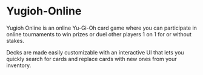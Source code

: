 Yugioh-Online
=============

Yugioh Online is an online Yu-Gi-Oh card game where you can participate in online tournaments to win prizes or duel other players 1 on 1 for or without stakes.

Decks are made easily customizable with an interactive UI that lets you quickly search for cards and replace cards with new ones from your inventory.
